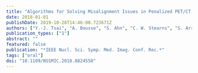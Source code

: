 ```yaml
---
title: "Algorithms for Solving Misalignment Issues in Penalized PET/CT Reconstruction Using Anatomical Priors"
date: 2018-01-01
publishDate: 2019-10-28T14:46:00.723671Z
authors: ["Y.-J. Tsai", "A. Bousse", "S. Ahn", "C. W. Stearns", "S. Arridge", "B. F. Hutton", "K. Thielemans"]
publication_types: ["1"]
abstract: ""
featured: false
publication: "*IEEE Nucl. Sci. Symp. Med. Imag. Conf. Rec.*"
tags: ["oral"]
doi: "10.1109/NSSMIC.2018.8824558"
---
```



